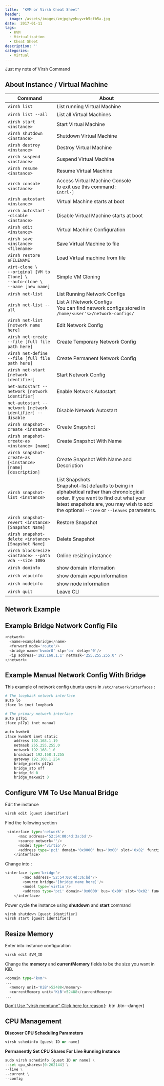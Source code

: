 ```yaml
---
title:  "KVM or Virsh Cheat Sheet"
header:
  image: /assets/images/zmjpgbyybuyvrb5cfb5a.jpg
date:  2017-01-11
tags:
  - KVM
  - Virtualization
  - Cheat Sheet
description: ''
categories:
  - Virtual
---
```


Just my note of Virsh Command

## About Instance / Virtual Machine

Command | About 
------- | ----- 
```virsh list``` | List running Virtual Machine | 
```virsh list --all``` | List all Virtual Machines | 
```virsh start <instance>``` | Start Virtual Machine |
```virsh shutdown <instance>``` | Shutdown Virtual Machine |
```virsh destroy <instance>``` | Destroy Virtual Machine |
```virsh suspend <instance>``` | Suspend Virtual Machine |
```virsh resume <instance>``` | Resume Virtual Machine |
```virsh console <instance>``` | Access Virtual Machine Console <br />to exit use this command : <br /> ```Cntrl-]``` 
```virsh autostart <instance>``` | Virtual Machine starts at boot |
```virsh autostart --disable <instance>``` | Disable Virtual Machine starts at boot |
```virsh edit <instance>``` | Virtual Machine Configuration | 
```virsh save <instance> <filename>``` | Save Virtual Machine to file | 
```virsh restore $FILENAME``` | Load Virtual machine from file | 
```virt-clone \``` <br /> ```--original [VM to Clone] \``` <br /> ```--auto-clone \``` <br /> ```--name [new name]``` | Simple VM Cloning | 
```virsh net-list``` | List Running Network Configs | 
```virsh net-list --all``` | List All Network Configs <br /> You can find network configs stored in ```/home/<user's>/network-configs/```| 
```virsh net-list [network name here]``` | Edit Network Config | 
```virsh net-create --file [full file path here]``` | Create Temporary Network Config | 
```virsh net-define --file [full file path here]``` | Create Permanent Network Config | 
```virsh net-start [network identifier]``` | Start Network Config | 
```net-autostart --network [network identifier]``` | Enable Network Autostart | 
```net-autostart --network [network identifier] --disable``` | Disable Network Autostart | 
```virsh snapshot-create <instance>``` | Create Snapshot | 
```virsh snapshot-create-as <instance> [name]``` | Create Snapshot With Name | 
```virsh snapshot-create-as [<instance> [name] [description]``` | Create Snapshot With Name and Description | 
```virsh snapshot-list <instance>``` | List Snapshots <br /> Snapshot-list defaults to being in alphabetical rather than chronological order. If you want to find out what your latest snapshots are, you may wish to add the optional ```--tree``` or  ```--leaves``` parameters.  | 
```virsh snapshot-revert <instance> [Snapshot Name]``` | Restore Snapshot | 
```virsh snapshot-delete <instance> [Snapshot Name]``` | Delete Snapshot | 
```virsh blockresize <instance> --path vda --size 100G``` | Online resizing instance | 
```virsh dominfo``` | show domain information |	
```virsh vcpuinfo``` | show domain vcpu information | 
```virsh nodeinfo``` | show node information | 
```virsh quit``` | Leave CLI | 


## Network Example

## Example Bridge Network Config File
```python
<network>
  <name>examplebridge</name>
  <forward mode='route'/>
  <bridge name='kvmbr0' stp='on' delay='0'/>
  <ip address='192.168.1.1' netmask='255.255.255.0' />
</network>
```

## Example Manual Network Config With Bridge

This example of network config ubuntu users in ```/etc/network/interfaces``` :

```python
# The loopback network interface
auto lo
iface lo inet loopback

# The primary network interface
auto p17p1
iface p17p1 inet manual

auto kvmbr0
iface kvmbr0 inet static
    address 192.168.1.19
    netmask 255.255.255.0
    network 192.168.1.0
    broadcast 192.168.1.255
    gateway 192.168.1.254
    bridge_ports p17p1
    bridge_stp off
    bridge_fd 0
    bridge_maxwait 0
```

## Configure VM To Use Manual Bridge

Edit the instance

```python
virsh edit [guest identifier]
```

Find the following section

```python
 <interface type='network'>
      <mac address='52:54:00:4d:3a:bd'/>
      <source network=''/>
      <model type='virtio'/>
      <address type='pci' domain='0x0000' bus='0x00' slot='0x02' function='0x0'/>
    </interface>
```

Change into : 

```python
<interface type='bridge'>
        <mac address='52:54:00:4d:3a:bd'/>
        <source bridge='[bridge name here]'/>
        <model type='virtio'/>
        <address type='pci' domain='0x0000' bus='0x00' slot='0x02' function='0x0'/>
    </interface>
```

Power cycle the instance using **shutdown** and **start** command 

```python
virsh shutdown [guest identifier]
virsh start [guest identifier]
```

## Resize Memory

Enter into instance configuration
```python
virsh edit $VM_ID 
```

Change the **memory** and **currentMemory** fields to be the size you want in KiB.

```python
<domain type='kvm'>
...
  <memory unit='KiB'>52488</memory>
  <currentMemory unit='KiB'>52488</currentMemory>
...
```
[Don't Use "virsh memtune" Click here for reason](http://libvirt.org/formatdomain.html#elementsMemoryTuning){: .btn .btn--danger}



## CPU Management

**Discover CPU Scheduling Parameters**
```python
virsh schedinfo [guest ID or name]
```

**Permanently Set CPU Shares For Live Running Instance**
```python
sudo virsh schedinfo [guest ID or name] \
--set cpu_shares=[0-262144] \
--live \
--current \
--config
```




